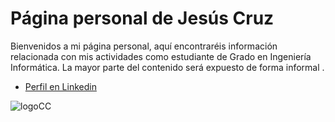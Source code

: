 
# Página personal de Jesús Cruz
Bienvenidos a mi página personal, aquí encontraréis información relacionada con mis actividades como estudiante de Grado en Ingeniería Informática. La mayor parte del contenido será expuesto de forma informal .

* [Perfil en Linkedin](https://www.linkedin.com/in/jesus-cruz-olivera-38672a117/)

![logoCC](http://es.creativecommons.org/blog/wp-content/uploads/2013/04/by-nc.eu_petit.png)


